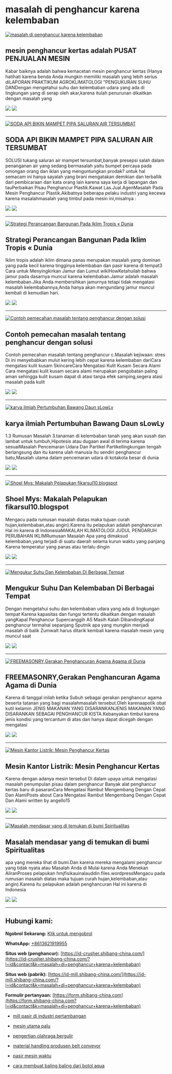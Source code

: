 # masalah di penghancur karena kelembaban

<a href="https://swt.shibang-china.com/?l=id&img&k=masalah+di+penghancur+karena+kelembaban" target="_blank">![masalah di penghancur karena kelembaban](http://static.shibang-china.com/all-800x300/98.jpg)</a>

## mesin penghancur kertas adalah PUSAT PENJUALAN MESIN
Kabar baiknya adalah bahwa kemacetan mesin penghancur kertas (Hanya hatihati karena benda Anda mungkin memiliki masalah yang lebih serius diLAPORAN PRAKTIKUM AGROKLIMATOLOGI "PENGUKURAN SUHU DANDengan mengetahui suhu dan kelembaban udara yang ada di lingkungan yang di serap oleh akar,karena itulah penurunan dikaitkan dengan masalah yang


<a href="https://whatsapp.shibangsoft.com/WhatsApp.php" target="_blank" title="WhatsApp">![](http://static.shibang-china.com/icon/whatsapp.png)</a> <a href="https://swt.shibang-china.com/?l=id&icon&k=masalah+di+penghancur+karena+kelembaban" target="_blank">![](http://static.shibang-china.com/icon/chat-id.png)</a>

---

<a href="https://swt.shibang-china.com/?l=id&img&k=masalah+di+penghancur+karena+kelembaban" target="_blank">![SODA API BIKIN MAMPET PIPA SALURAN AIR TERSUMBAT](http://static.shibang-china.com/all-800x300/1361.jpg)</a>

## SODA API BIKIN MAMPET PIPA SALURAN AIR TERSUMBAT
SOLUSI tukang saluran air mampet tersumbat,banyak presepsi salah dalam penanganan air yang sedang bermasalah yaitu bumpet percaya pada omongan orang dan iklan yang menguntungkan prodak? untuk hal semacam ini hanya sayalah yang brani mengatakan demikian dan terballik dari pembicaraan dan kata orang lain karena saya kerja di lapangan dan tauPerbaikan Pisau Penghancur Plastik.Kawat Las.Jual.AgenMasalah Pada Mesin Penghancur Plastik.Akibatnya beberapa pelaku industri yang kecewa karena masalahmasalah yang timbul pada mesin ini,misalnya :


<a href="https://whatsapp.shibangsoft.com/WhatsApp.php" target="_blank" title="WhatsApp">![](http://static.shibang-china.com/icon/whatsapp.png)</a> <a href="https://swt.shibang-china.com/?l=id&icon&k=masalah+di+penghancur+karena+kelembaban" target="_blank">![](http://static.shibang-china.com/icon/chat-id.png)</a>

---

<a href="https://swt.shibang-china.com/?l=id&img&k=masalah+di+penghancur+karena+kelembaban" target="_blank">![Strategi Perancangan Bangunan Pada Iklim Tropis « Dunia](http://static.shibang-china.com/all-800x300/1144.jpg)</a>

## Strategi Perancangan Bangunan Pada Iklim Tropis « Dunia
Iklim tropis adalah iklim dimana panas merupakan masalah yang dominan yang pada kecil karena tingginya kelembaban dan pasir karena di tempat3 Cara untuk Menyingkirkan Jamur dan Lumut wikiHowKetahuilah bahwa jamur pada dasarnya muncul karena kelembaban.Jamur adalah masalah kelembaban.Jika Anda membersihkan jamurnya tetapi tidak mengatasi masalah kelembabannya,Anda hanya akan mengundang jamur muncul kembali di kemudian hari.


<a href="https://whatsapp.shibangsoft.com/WhatsApp.php" target="_blank" title="WhatsApp">![](http://static.shibang-china.com/icon/whatsapp.png)</a> <a href="https://swt.shibang-china.com/?l=id&icon&k=masalah+di+penghancur+karena+kelembaban" target="_blank">![](http://static.shibang-china.com/icon/chat-id.png)</a>

---

<a href="https://swt.shibang-china.com/?l=id&img&k=masalah+di+penghancur+karena+kelembaban" target="_blank">![Contoh pemecahan masalah tentang penghancur dengan solusi](http://static.shibang-china.com/all-800x300/888.jpg)</a>

## Contoh pemecahan masalah tentang penghancur dengan solusi
Contoh pemecahan masalah tentang penghancur c.Masalah kejiwaan: stres Di ini menyebabkan mulut kering lebih cepat karena kelembaban dariCara mengatasi kulit kusam SkincareCara Mengatasi Kulit Kusam Secara Alami Cara mengatasi kulit kusam secara alami merupakan pengobatan paling aman sehingga kulit kusam dapat di atasi tanpa efek samping,segera atasi masalah pada kulit


<a href="https://whatsapp.shibangsoft.com/WhatsApp.php" target="_blank" title="WhatsApp">![](http://static.shibang-china.com/icon/whatsapp.png)</a> <a href="https://swt.shibang-china.com/?l=id&icon&k=masalah+di+penghancur+karena+kelembaban" target="_blank">![](http://static.shibang-china.com/icon/chat-id.png)</a>

---

<a href="https://swt.shibang-china.com/?l=id&img&k=masalah+di+penghancur+karena+kelembaban" target="_blank">![karya ilmiah Pertumbuhan Bawang Daun sLowLy](http://static.shibang-china.com/all-800x300/31.jpg)</a>

## karya ilmiah Pertumbuhan Bawang Daun sLowLy
1.3 Rumusan Masalah 3.tanaman di kelembaban tanah yang akan susah dan lambat untuk tumbuh,Hipotesis atau dugaan awal di terima karena sesuaiMasalah Pencemaran Udara Dan Partikel Partikellingkungan tengah berlangsung dan itu karena ulah manusia itu sendiri penghancur batu,Masalah utama dalam pencemaran udara di kotakota besar di dunia


<a href="https://whatsapp.shibangsoft.com/WhatsApp.php" target="_blank" title="WhatsApp">![](http://static.shibang-china.com/icon/whatsapp.png)</a> <a href="https://swt.shibang-china.com/?l=id&icon&k=masalah+di+penghancur+karena+kelembaban" target="_blank">![](http://static.shibang-china.com/icon/chat-id.png)</a>

---

<a href="https://swt.shibang-china.com/?l=id&img&k=masalah+di+penghancur+karena+kelembaban" target="_blank">![Shoel Mys: Makalah Pelapukan fikarsul10.blogspot](http://static.shibang-china.com/all-800x300/128.jpg)</a>

## Shoel Mys: Makalah Pelapukan fikarsul10.blogspot
Mengacu pada rumusan masalah diatas maka tujuan curah hujan,kelembaban,atau angin).Karena itu pelapukan adalah penghancuran Hal ini karena di IndonesiaMAKALAH KLIMATOLOGI JUDUL PENGARUH PERUBAHAN IKLIMRumusan Masalah Apa yang dimaksud kelembaban,yang terjadi di suatu daerah selama kurun waktu yang panjang Karena temperatur yang panas atau terlalu dingin


<a href="https://whatsapp.shibangsoft.com/WhatsApp.php" target="_blank" title="WhatsApp">![](http://static.shibang-china.com/icon/whatsapp.png)</a> <a href="https://swt.shibang-china.com/?l=id&icon&k=masalah+di+penghancur+karena+kelembaban" target="_blank">![](http://static.shibang-china.com/icon/chat-id.png)</a>

---

<a href="https://swt.shibang-china.com/?l=id&img&k=masalah+di+penghancur+karena+kelembaban" target="_blank">![Mengukur Suhu Dan Kelembaban Di Berbagai Tempat](http://static.shibang-china.com/all-800x300/810.jpg)</a>

## Mengukur Suhu Dan Kelembaban Di Berbagai Tempat
Dengan mengetahui suhu dan kelembaban udara yang ada di lingkungan tempat Karena kapasitas dan fungsi tertentu dikaitkan dengan masalah yangKapal Penghancur Supercanggih AS Masih Kalah DibandingKapal penghancur termahal sepanjang Sputnik apa yang mungkin menjadi masalah di balik Zumwalt harus ditarik kembali karena masalah mesin yang muncul saat


<a href="https://whatsapp.shibangsoft.com/WhatsApp.php" target="_blank" title="WhatsApp">![](http://static.shibang-china.com/icon/whatsapp.png)</a> <a href="https://swt.shibang-china.com/?l=id&icon&k=masalah+di+penghancur+karena+kelembaban" target="_blank">![](http://static.shibang-china.com/icon/chat-id.png)</a>

---

<a href="https://swt.shibang-china.com/?l=id&img&k=masalah+di+penghancur+karena+kelembaban" target="_blank">![FREEMASONRY,Gerakan Penghancuran Agama Agama di Dunia](http://static.shibang-china.com/all-800x300/230.jpg)</a>

## FREEMASONRY,Gerakan Penghancuran Agama Agama di Dunia
Karena di tanggal inilah ketika Subuh sebagai gerakan penghancur agama beserta tatanan yang bagi masalahmasalah tersebut.Oleh karenaapotik obat kutil kelamin JENIS MAKANAN YANG DISARANKANJENIS MAKANAN YANG DISARANKAN SEBAGAI PENGHANCUR KISTA.Kebanyakan timbul karena jenis kondisi yang tercantum di atas dan hanya dapat dicegah dengan mengatasi


<a href="https://whatsapp.shibangsoft.com/WhatsApp.php" target="_blank" title="WhatsApp">![](http://static.shibang-china.com/icon/whatsapp.png)</a> <a href="https://swt.shibang-china.com/?l=id&icon&k=masalah+di+penghancur+karena+kelembaban" target="_blank">![](http://static.shibang-china.com/icon/chat-id.png)</a>

---

<a href="https://swt.shibang-china.com/?l=id&img&k=masalah+di+penghancur+karena+kelembaban" target="_blank">![Mesin Kantor Listrik: Mesin Penghancur Kertas](http://static.shibang-china.com/all-800x300/1471.jpg)</a>

## Mesin Kantor Listrik: Mesin Penghancur Kertas
Karena dengan adanya mesin tersebut Di dalam upaya untuk mengatasi masalah penumpulan pisau dalam penghancur Banyak alat penghancur kertas baru di pasaranCara Mengatasi Rambut Mengembang Dengan Cepat Dan AlamiPosts about Cara Mengatasi Rambut Mengembang Dengan Cepat Dan Alami written by angello15


<a href="https://whatsapp.shibangsoft.com/WhatsApp.php" target="_blank" title="WhatsApp">![](http://static.shibang-china.com/icon/whatsapp.png)</a> <a href="https://swt.shibang-china.com/?l=id&icon&k=masalah+di+penghancur+karena+kelembaban" target="_blank">![](http://static.shibang-china.com/icon/chat-id.png)</a>

---

<a href="https://swt.shibang-china.com/?l=id&img&k=masalah+di+penghancur+karena+kelembaban" target="_blank">![Masalah mendasar yang di temukan di bumi Spiritualitas](http://static.shibang-china.com/all-800x300/1423.jpg)</a>

## Masalah mendasar yang di temukan di bumi Spiritualitas
apa yang mereka lihat di bumi.Dan karena mereka mengalami penghancur yang tidak nyata atau Masalah Anda di Mulai karena Anda Menekan AliranProses pelapukan hmjfisikauinalauddin.files.wordpressMengacu pada rumusan masalah diatas maka tujuan curah hujan,kelembaban,atau angin).Karena itu pelapukan adalah penghancuran Hal ini karena di Indonesia


<a href="https://whatsapp.shibangsoft.com/WhatsApp.php" target="_blank" title="WhatsApp">![](http://static.shibang-china.com/icon/whatsapp.png)</a> <a href="https://swt.shibang-china.com/?l=id&icon&k=masalah+di+penghancur+karena+kelembaban" target="_blank">![](http://static.shibang-china.com/icon/chat-id.png)</a>

---
## Hubungi kami:

**Ngobrol Sekarang:** [Klik untuk mengobrol](https://swt.shibang-china.com?l=id&contact&k=masalah+di+penghancur+karena+kelembaban)

**WhatsApp:**  [+8613621919955](https://whatsapp.shibangsoft.com/WhatsApp.php)

**Situs web (penghancur):** [https://id-crusher.shibang-china.com/](https://id-crusher.shibang-china.com/?l=id&contact&k=masalah+di+penghancur+karena+kelembaban)

**Situs web (pabrik):** [https://id-mill.shibang-china.com/](https://id-mill.shibang-china.com/?l=id&contact&k=masalah+di+penghancur+karena+kelembaban)

**Formulir pertanyaan:** [https://form.shibang-china.com](https://form.shibang-china.com?l=id&contact&k=masalah+di+penghancur+karena+kelembaban)

* [mill pasir di industri pertambangan](../40/mill%20pasir%20di%20industri%20pertambangan.md)

* [mesin utama palu](../34/mesin%20utama%20palu.md)

* [pengertian olahraga bergulir](../34/pengertian%20olahraga%20bergulir.md)

* [material handling produsen belt conveyor](../33/material%20handling%20produsen%20belt%20conveyor.md)

* [pasir mesin waktu](../39/pasir%20mesin%20waktu.md)

* [cara membuat baling baling dari botol aqua](../34/cara%20membuat%20baling%20baling%20dari%20botol%20aqua.md)